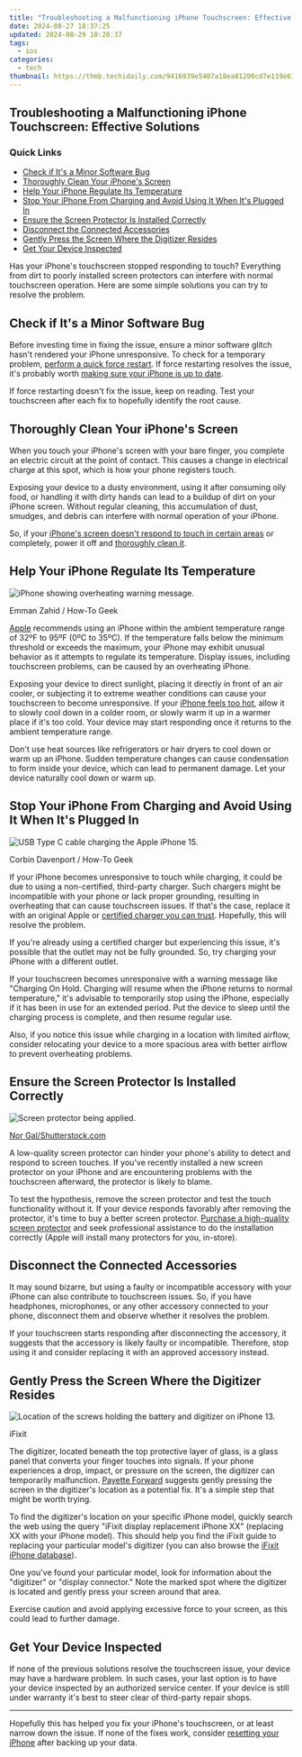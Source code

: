 ```yaml
---
title: "Troubleshooting a Malfunctioning iPhone Touchscreen: Effective Solutions"
date: 2024-08-27 18:37:25
updated: 2024-08-29 10:20:37
tags:
  - ios
categories:
  - tech
thumbnail: https://thmb.techidaily.com/9416939e5407a18ea81200cd7e119e61ff04e31fb3c5cd004cd4601ad28e3eb8.jpg
---
```


## Troubleshooting a Malfunctioning iPhone Touchscreen: Effective Solutions

### Quick Links

* [Check if It's a Minor Software Bug](https://youtube-help.techidaily.com/how-to-choose-best-free-youtube-video-editor-apps-on-ios-for-2024/)
* [Thoroughly Clean Your iPhone's Screen](https://change-location.techidaily.com/in-2024-what-legendaries-are-in-pokemon-platinum-on-samsung-galaxy-a34-5g-drfone-by-drfone-virtual-android/)
* [Help Your iPhone Regulate Its Temperature](https://extra-lessons.techidaily.com/updated-10-popular-websites-to-download-aesthetic-wallpapers-for-laptop/)
* [Stop Your iPhone From Charging and Avoid Using It When It's Plugged In](https://vp-tips.techidaily.com/new-2024-approved-silent-insights-into-improving-visual-elements/)
* [Ensure the Screen Protector Is Installed Correctly](https://instagram-video-files.techidaily.com/content-crusaders-route-to-rapid-instagram-fame/)
* [Disconnect the Connected Accessories](https://win-howtos.techidaily.com/detected-missing-windows-core-dll-for-apis/)
* [Gently Press the Screen Where the Digitizer Resides](https://fix-guide.techidaily.com/motorola-edge-40-neo-bootloop-problem-how-to-fix-it-without-data-loss-drfone-by-drfone-fix-android-problems-fix-android-problems/)
* [Get Your Device Inspected](https://fox-blue.techidaily.com/updated-innovations-highlighted-in-s3700s-2023-review/)

 Has your iPhone's touchscreen stopped responding to touch? Everything from dirt to poorly installed screen protectors can interfere with normal touchscreen operation. Here are some simple solutions you can try to resolve the problem.

##  Check if It's a Minor Software Bug

 Before investing time in fixing the issue, ensure a minor software glitch hasn't rendered your iPhone unresponsive. To check for a temporary problem, [perform a quick force restart](https://win-amazing.techidaily.com/instant-access-to-thrustmaster-t150-drivers-user-friendly-guide-on-swift-software-setup/). If force restarting resolves the issue, it's probably worth [making sure your iPhone is up to date](https://some-knowledge.techidaily.com/2024-approved-game-on-unlocking-full-potential-in-funimate/).

 If force restarting doesn't fix the issue, keep on reading. Test your touchscreen after each fix to hopefully identify the root cause.

##  Thoroughly Clean Your iPhone's Screen

 When you touch your iPhone's screen with your bare finger, you complete an electric circuit at the point of contact. This causes a change in electrical charge at this spot, which is how your phone registers touch.

 Exposing your device to a dusty environment, using it after consuming oily food, or handling it with dirty hands can lead to a buildup of dirt on your iPhone screen. Without regular cleaning, this accumulation of dust, smudges, and debris can interfere with normal operation of your iPhone.

 So, if your [iPhone's screen doesn't respond to touch in certain areas](https://extra-support.techidaily.com/new-leveraging-s2t-technology-in-professional-decks/) or completely, power it off and [thoroughly clean it](https://ios-pokemon-go.techidaily.com/will-pokemon-go-ban-the-account-if-you-use-pgsharp-on-apple-iphone-12-mini-drfone-by-drfone-virtual-ios/).

##  Help Your iPhone Regulate Its Temperature

![iPhone showing overheating warning message.](https://static1.howtogeekimages.com/wordpress/wp-content/uploads/2023/11/iphone-temperature-warning.png) 

Emman Zahid / How-To Geek

[Apple](https://support.apple.com/en-us/HT201678) recommends using an iPhone within the ambient temperature range of 32ºF to 95ºF (0ºC to 35ºC). If the temperature falls below the minimum threshold or exceeds the maximum, your iPhone may exhibit unusual behavior as it attempts to regulate its temperature. Display issues, including touchscreen problems, can be caused by an overheating iPhone.

 Exposing your device to direct sunlight, placing it directly in front of an air cooler, or subjecting it to extreme weather conditions can cause your touchscreen to become unresponsive. If your [iPhone feels too hot](https://facebook-video-footage.techidaily.com/new-2024-approved-explore-the-best-and-easiest-youtube-to-mp3-conversion-tech/), allow it to slowly cool down in a colder room, or slowly warm it up in a warmer place if it's too cold. Your device may start responding once it returns to the ambient temperature range.

 Don't use heat sources like refrigerators or hair dryers to cool down or warm up an iPhone. Sudden temperature changes can cause condensation to form inside your device, which can lead to permanent damage. Let your device naturally cool down or warm up.

##  Stop Your iPhone From Charging and Avoid Using It When It's Plugged In

![USB Type C cable charging the Apple iPhone 15.](https://static1.howtogeekimages.com/wordpress/wp-content/uploads/2023/09/53213506343_6d56a6f488_o.jpg) 

Corbin Davenport / How-To Geek

 If your iPhone becomes unresponsive to touch while charging, it could be due to using a non-certified, third-party charger. Such chargers might be incompatible with your phone or lack proper grounding, resulting in overheating that can cause touchscreen issues. If that's the case, replace it with an original Apple or [certified charger you can trust](https://youtube-video-recordings.techidaily.com/elevating-video-experience-non-youtube-hubs-explained/). Hopefully, this will resolve the problem.

 If you're already using a certified charger but experiencing this issue, it's possible that the outlet may not be fully grounded. So, try charging your iPhone with a different outlet.

 If your touchscreen becomes unresponsive with a warning message like "Charging On Hold. Charging will resume when the iPhone returns to normal temperature," it's advisable to temporarily stop using the iPhone, especially if it has been in use for an extended period. Put the device to sleep until the charging process is complete, and then resume regular use.

 Also, if you notice this issue while charging in a location with limited airflow, consider relocating your device to a more spacious area with better airflow to prevent overheating problems.

##  Ensure the Screen Protector Is Installed Correctly

![Screen protector being applied.](https://static1.howtogeekimages.com/wordpress/wp-content/uploads/2014/06/Screen-protector.jpg) 

[Nor Gal/Shutterstock.com](https://www.shutterstock.com/image-photo/man-replacing-broken-tempered-glass-screen-1106923190)

 A low-quality screen protector can hinder your phone's ability to detect and respond to screen touches. If you've recently installed a new screen protector on your iPhone and are encountering problems with the touchscreen afterward, the protector is likely to blame.

 To test the hypothesis, remove the screen protector and test the touch functionality without it. If your device responds favorably after removing the protector, it's time to buy a better screen protector. [Purchase a high-quality screen protector](https://android-pokemon-go.techidaily.com/in-2024-15-best-strongest-pokemon-to-use-in-pokemon-go-pvp-leagues-for-oppo-a79-5g-drfone-by-drfone-virtual-android/) and seek professional assistance to do the installation correctly (Apple will install many protectors for you, in-store).

##  Disconnect the Connected Accessories

 It may sound bizarre, but using a faulty or incompatible accessory with your iPhone can also contribute to touchscreen issues. So, if you have headphones, microphones, or any other accessory connected to your phone, disconnect them and observe whether it resolves the problem.

 If your touchscreen starts responding after disconnecting the accessory, it suggests that the accessory is likely faulty or incompatible. Therefore, stop using it and consider replacing it with an approved accessory instead.

##  Gently Press the Screen Where the Digitizer Resides

![Location of the screws holding the battery and digitizer on iPhone 13.](https://static1.howtogeekimages.com/wordpress/wp-content/uploads/2023/12/location-of-the-screws-holding-the-battery-and-digitizer-on-iphone.jpg) 

iFixit

 The digitizer, located beneath the top protective layer of glass, is a glass panel that converts your finger touches into signals. If your phone experiences a drop, impact, or pressure on the screen, the digitizer can temporarily malfunction. [Payette Forward](https://www.youtube.com/watch?v=yjTGDzjUwfo) suggests gently pressing the screen in the digitizer's location as a potential fix. It's a simple step that might be worth trying.

 To find the digitizer's location on your specific iPhone model, quickly search the web using the query "iFixit display replacement iPhone XX" (replacing XX with your iPhone model). This should help you find the iFixit guide to replacing your particular model's digitizer (you can also browse the [iFixit iPhone database](https://www.ifixit.com/Device/iPhone)).

 One you've found your particular model, look for information about the "digitizer" or "display connector." Note the marked spot where the digitizer is located and gently press your screen around that area.

 Exercise caution and avoid applying excessive force to your screen, as this could lead to further damage.

##  Get Your Device Inspected

 If none of the previous solutions resolve the touchscreen issue, your device may have a hardware problem. In such cases, your last option is to have your device inspected by an authorized service center. If your device is still under warranty it's best to steer clear of third-party repair shops.

---

 Hopefully this has helped you fix your iPhone's touchscreen, or at least narrow down the issue. If none of the fixes work, consider [resetting your iPhone](https://facebook-video-content.techidaily.com/group-gallery-video-extractor/) after backing up your data.

<ins class="adsbygoogle"
     style="display:block"
     data-ad-format="autorelaxed"
     data-ad-client="ca-pub-7571918770474297"
     data-ad-slot="1223367746"></ins>



<ins class="adsbygoogle"
     style="display:block"
     data-ad-client="ca-pub-7571918770474297"
     data-ad-slot="8358498916"
     data-ad-format="auto"
     data-full-width-responsive="true"></ins>
